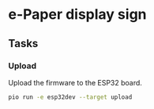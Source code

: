 # e-Paper display sign

## Tasks

### Upload

Upload the firmware to the ESP32 board.

```bash
pio run -e esp32dev --target upload
```
